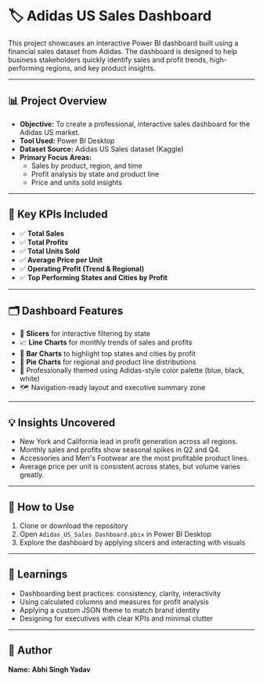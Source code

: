 # 🏷️ Adidas US Sales Dashboard

This project showcases an interactive Power BI dashboard built using a financial sales dataset from Adidas. The dashboard is designed to help business stakeholders quickly identify sales and profit trends, high-performing regions, and key product insights.

---
## 📊 Project Overview

- **Objective:** To create a professional, interactive sales dashboard for the Adidas US market.
- **Tool Used:** Power BI Desktop
- **Dataset Source:** Adidas US Sales dataset (Kaggle)
- **Primary Focus Areas:**
  - Sales by product, region, and time
  - Profit analysis by state and product line
  - Price and units sold insights

---

## 🧮 Key KPIs Included

- ✅ **Total Sales**
- ✅ **Total Profits**
- ✅ **Total Units Sold**
- ✅ **Average Price per Unit**
- ✅ **Operating Profit (Trend & Regional)**
- ✅ **Top Performing States and Cities by Profit**

---

## 🗂️ Dashboard Features

- 📌 **Slicers** for interactive filtering by state
- 📈 **Line Charts** for monthly trends of sales and profits
- 📍 **Bar Charts** to highlight top states and cities by profit
- 🧭 **Pie Charts** for regional and product line distributions
- 🎨 Professionally themed using Adidas-style color palette (blue, black, white)
- 🗺️ Navigation-ready layout and executive summary zone


---

## 💡 Insights Uncovered

- New York and California lead in profit generation across all regions.
- Monthly sales and profits show seasonal spikes in Q2 and Q4.
- Accessories and Men's Footwear are the most profitable product lines.
- Average price per unit is consistent across states, but volume varies greatly.

---

## 📎 How to Use

1. Clone or download the repository
2. Open `Adidas_US_Sales_Dashboard.pbix` in Power BI Desktop
3. Explore the dashboard by applying slicers and interacting with visuals

---
## 🧠 Learnings

- Dashboarding best practices: consistency, clarity, interactivity
- Using calculated columns and measures for profit analysis
- Applying a custom JSON theme to match brand identity
- Designing for executives with clear KPIs and minimal clutter

---
## 🚀 Author

**Name:** **Abhi Singh Yadav**
